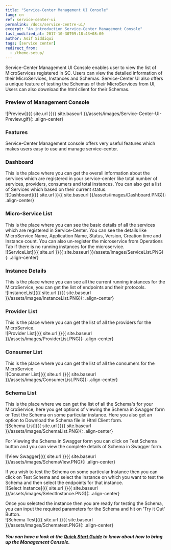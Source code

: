 ```yaml
---
title: "Service-Center Management UI Console"
lang: cn
ref: service-center-ui
permalink: /docs/service-centre-ui/
excerpt: "An introduction Service-Center Management Console"
last_modified_at: 2017-10-30T09:18:43+08:00
author: Asif Siddiqui
tags: [service center]
redirect_from:
  - /theme-setup/
---
```


Service-Center Management UI Console enables user to view the list of MicroServices registered in SC.
Users can view the detailed information of their MicroServices, Instances and Schemas.
Service-Center UI also offers a unique feature of testing the Schemas of their MicroServices from UI, Users 
can also download the html client for their Schemas.

### Preview of Management Console
![Preview]({{ site.url }}{{ site.baseurl }}/assets/images/Service-Center-UI-Preview.gif){: .align-center}

### Features
Service-Center Management console offers very useful features which makes users easy to use and manage service-center.

### Dashboard
This is the place where you can get the overall information about the services which are registered in your service-center like total number of services, providers, consumers and total instances. You can also get a list of Services which based on their current status.  
![Dashboard]({{ site.url }}{{ site.baseurl }}/assets/images/Dashboard.PNG){: .align-center}  



### Micro-Service List
This is the place where you can see the basic details of all the services which are registered in Service-Center. You can see the details like MicroService Name, Application Name, Status, Version, Creation time and Instance count. You can also un-register the microservice from Operations Tab if there is no running instances for the microservice.  
![ServiceList]({{ site.url }}{{ site.baseurl }}/assets/images/ServiceList.PNG){: .align-center}  


### Instance Details
This is the place where you can see all the current running instances for the MicroService, you can get the list of endpoints and their protocols.  
![InstanceList]({{ site.url }}{{ site.baseurl }}/assets/images/InstanceList.PNG){: .align-center}  


### Provider List
This is the place where you can get the list of all the providers for the MicroService.  
![Provider List]({{ site.url }}{{ site.baseurl }}/assets/images/ProviderList.PNG){: .align-center}  


### Consumer List
This is the place where you can get the list of all the consumers for the MicroService  
![Consumer List]({{ site.url }}{{ site.baseurl }}/assets/images/ConsumerList.PNG){: .align-center}  


### Schema List
This is the place where we can get the list of all the Schema\'s for your MicroService, here you get options of viewing the Schema in Swagger form or Test the Schema on some particular instance. Here you also get an option to Download the Schema file in Html Client form.  
![Schema List]({{ site.url }}{{ site.baseurl }}/assets/images/SchemaList.PNG){: .align-center}  

For Viewing the Schema in Swagger form you can click on Test Schema button and you can view the complete details of Schema in Swagger form.  

![View Swagger]({{ site.url }}{{ site.baseurl }}/assets/images/SchemaView.PNG){: .align-center}

If you wish to test the Schema on some particular Instance then you can click on Test Schema and select the instance on which you want to test the Schema and then select the endpoints for that instance.  
![Select Instance]({{ site.url }}{{ site.baseurl }}/assets/images/SelectInstance.PNG){: .align-center}


Once you selected the instance then you are ready for testing the Schema, you can input the required parameters for the Schema and hit on 'Try it Out' Button.  
![Schema Test]({{ site.url }}{{ site.baseurl }}/assets/images/Schematest.PNG){: .align-center}  


##### You can have a look at the [Quick Start Guide](https://github.com/ServiceComb/service-center/tree/master/frontend#quickstart-guide) to know about how to bring up the Management Console.
